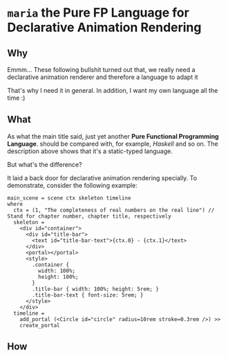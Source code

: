 # `maria` the **Pure FP Language** for **Declarative Animation Rendering**

## Why
Emmm... These following bullshit turned out that, we really need a declarative animation renderer and therefore a language to adapt it

That's why I need it in general. In addition, I want my own language all the time :)

## What
As what the main title said, just yet another **Pure Functional Programming Language**. should be compared with, for example, *Haskell* and so on.
The description above shows that it's a static-typed language.

But what's the difference?

It laid a back door for declarative animation rendering specially. To demonstrate, consider the following example:

```
main_scene = scene ctx skeleton timeline
where
  ctx = (1, "The completeness of real numbers on the real line") // Stand for chapter number, chapter title, respectively
  skeleton =
    <div id="container">
      <div id="title-bar">
        <text id="title-bar-text">{ctx.0} - {ctx.1}</text>
      </div>
      <portal></portal>
      <style>
        .container {
          width: 100%;
          height: 100%;
        }
        .title-bar { width: 100%; height: 5rem; }
        .title-bar-text { font-size: 5rem; }
      </style>
    </div>
  timeline =
    add_portal (<Circle id="circle" radius=10rem stroke=0.3rem />) >>
    create_portal
```

## How
